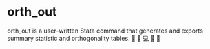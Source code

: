orth_out
========

orth_out is a user-written Stata command that generates and exports summary statistic and orthogonality tables.  :pineapple: :confetti_ball: :computer: :tada: :pineapple:


